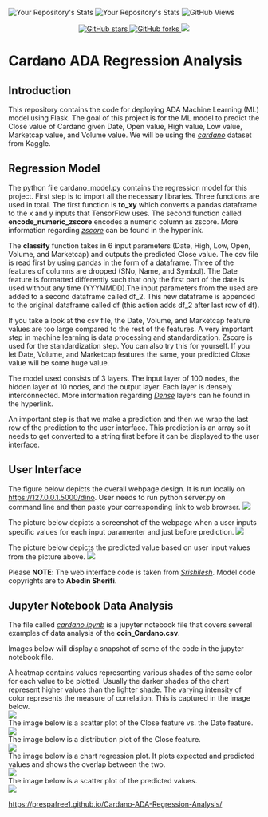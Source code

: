 ![Your Repository's Stats](https://github-readme-stats.vercel.app/api?username=prespafree1&show_icons=true)
![Your Repository's Stats](https://github-readme-stats.vercel.app/api/top-langs/?username=prespafree1&theme=blue-green)
![GitHub Views](https://komarev.com/ghpvc/?username=prespafree1)

<p align="center">
  <a href="https://github.com/prespafree1/Cardano-ADA-Regression-Analysis">
    <img alt="GitHub stars" src="https://img.shields.io/github/stars/prespafree1/Cardano-ADA-Regression-Analysis.svg">
  </a>
  <a href="https://github.com/prespafree1/Cardano-ADA-Regression-Analysis">
    <img alt="GitHub forks" src="https://img.shields.io/github/forks/prespafree1/Cardano-ADA-Regression-Analysis.svg">
  </a>
    <a href="https://github.com/prespafree1/Cardano-ADA-Regression-Analysis/graphs/contributors" alt="Contributors">
        <img src="https://img.shields.io/github/contributors/prespafree1/Cardano-ADA-Regression-Analysis" /></a>
</p>

# Cardano ADA Regression Analysis
## Introduction
This repository contains the code for deploying ADA Machine Learning (ML) model using Flask. The goal of this project is for the ML model to predict the Close value of Cardano given Date, Open value, High value, Low value, Marketcap value, and Volume value. We will be using the [*cardano*](https://github.com/prespafree1/Cardano-ADA-Regression-Analysis/blob/main/coin_Cardano.csv) dataset from Kaggle.

## Regression Model
The python file cardano_model.py contains the regression model for this project. First step is to import all the necessary libraries. Three functions are used in total. The first function is **to_xy** which converts a pandas dataframe to the x and y inputs that TensorFlow uses. The second function called **encode_numeric_zscore** encodes a numeric column as zscore. More information regarding [*zscore*](https://deepai.org/machine-learning-glossary-and-terms/z-score) can be found in the hyperlink. 

The **classify** function takes in 6 input parameters (Date, High, Low, Open, Volume, and Marketcap) and outputs the predicted Close value. The csv file is read first by using pandas in the form of a dataframe. Three of the features of columns are dropped (SNo, Name, and Symbol). The Date feature is formatted differently such that only the first part of the date is used without any time (YYYMMDD).The input parameters from the used are added to a second dataframe called df_2. This new dataframe is appended to the original dataframe called df (this action adds df_2 after last row of df). 

If you take a look at the csv file, the Date, Volume, and Marketcap feature values are too large compared to the rest of the features. A very important step in machine learning is data processing and standardization. Zscore is used for the standardization step. You can also try this for yourself. If you let Date, Volume, and Marketcap features the same, your predicted Close value will be some huge value. 

The model used consists of 3 layers. The input layer of 100 nodes, the hidden layer of 10 nodes, and the output layer. Each layer is densely interconnected. More information regarding [*Dense*](https://machinelearningknowledge.ai/keras-dense-layer-explained-for-beginners/) layers can he found in the hyperlink.

An important step is that we make a prediction and then we wrap the last row of the prediction to the user interface. This prediction is an array so it needs to get converted to a string first before it can be displayed to the user interface. 

## User Interface
The figure below depicts the overall webpage design. It is run locally on https://127.0.0.1.5000/dino. User needs to run python server.py on command line and then paste your corresponding link to web browser. 
![](images/home_page.png)

The picture below depicts a screenshot of the webpage when a user inputs specific values for each input paramenter and just before prediction. 
![](images/values.png)

The picture below depicts the predicted value based on user input values from the picture above.
![](images/predicted_value.png)

Please **NOTE**: The web interface code is taken from [*Srishilesh*](https://www.section.io/engineering-education/deploying-machine-learning-models-using-flask/).
Model code copyrights are to **Abedin Sherifi**. 

## Jupyter Notebook Data Analysis
The file called [*cardano.ipynb*](https://github.com/prespafree1/Cardano-ADA-Regression-Analysis/blob/main/cardano.ipynb) is a jupyter notebook file that covers several examples of data analysis of the **coin_Cardano.csv**. 

Images below will display a snapshot of some of the code in the jupyter notebook file.

A heatmap contains values representing various shades of the same color for each value to be plotted. Usually the darker shades of the chart represent higher values than the lighter shade. The varying intensity of color represents the measure of correlation. This is captured in the image below. <br>
![](images/heatmap.png)
<br>
The image below is a scatter plot of the Close feature vs. the Date feature. <br>
![](images/scatter_plot.png)
<br>
The image below is a distribution plot of the Close feature. <br>
![](images/dist_plot.png)
<br>
The image below is a chart regression plot. It plots expected and predicted values and shows the overlap between the two. <br>
![](images/chart_regression_plot.png)
<br>
The image below is a scatter plot of the predicted values. <br>
![](images/scatter_plot_predicted.png)
<br>

https://prespafree1.github.io/Cardano-ADA-Regression-Analysis/
